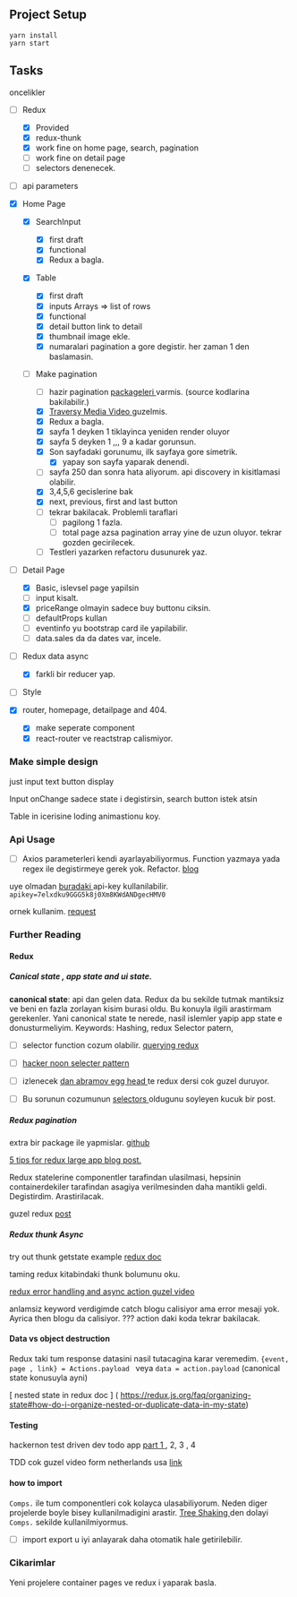 ## Project Setup

```
yarn install
yarn start
```

## Tasks

oncelikler

- [ ] Redux

  - [x] Provided
  - [x] redux-thunk
  - [x] work fine on home page, search, pagination
  - [ ] work fine on detail page
  - [ ] selectors denenecek.

- [ ] api parameters

- [x] Home Page

  - [x] SearchInput

    - [x] first draft
    - [x] functional
    - [x] Redux a bagla.

  - [x] Table

    - [x] first draft
    - [x] inputs Arrays => list of rows
    - [x] functional
    - [x] detail button link to detail
    - [x] thumbnail image ekle.
    - [x] numaralari pagination a gore degistir. her zaman 1 den baslamasin.

  - [ ] Make pagination
    - [ ] hazir pagination [ packageleri ](https://www.npmjs.com/package/react-responsive-pagination) varmis. (source kodlarina bakilabilir.)
    - [x] [Traversy Media Video ](https://www.youtube.com/watch?v=IYCa1F-OWmk) guzelmis.
    - [x] Redux a bagla.
    - [x] sayfa 1 deyken 1 tiklayinca yeniden render oluyor
    - [x] sayfa 5 deyken 1 ,,, 9 a kadar gorunsun.
    - [x] Son sayfadaki gorunumu, ilk sayfaya gore simetrik.
      - [x] yapay son sayfa yaparak denendi.
    - [ ] sayfa 250 dan sonra hata aliyorum. api discovery in kisitlamasi olabilir.
    - [x] 3,4,5,6 gecislerine bak
    - [x] next, previous, first and last button
    - [ ] tekrar bakilacak. Problemli taraflari
      - [ ] pagilong 1 fazla.
      - [ ] total page azsa pagination array yine de uzun oluyor. tekrar gozden gecirilecek.
    - [ ] Testleri yazarken refactoru dusunurek yaz.

- [ ] Detail Page

  - [x] Basic, islevsel page yapilsin
  - [ ] input kisalt.
  - [x] priceRange olmayin sadece buy buttonu ciksin.
  - [ ] defaultProps kullan
  - [ ] eventinfo yu bootstrap card ile yapilabilir.
  - [ ] data.sales da da dates var, incele.

- [ ] Redux data async
  - [x] farkli bir reducer yap.
- [ ] Style

- [x] router, homepage, detailpage and 404.
  - [x] make seperate component
  - [x] react-router ve reactstrap calismiyor.

### Make simple design

just input text button display

Input onChange sadece state i degistirsin, search button istek atsin

Table in icerisine loding animastionu koy.

### Api Usage

- [ ] Axios parameterleri kendi ayarlayabiliyormus. Function yazmaya yada regex ile degistirmeye gerek yok. Refactor. [blog](https://masteringjs.io/tutorials/axios/get-query-params)

uye olmadan [ buradaki ](https://developer.ticketmaster.com/api-explorer/v2/) api-key kullanilabilir.
`apikey=7elxdku9GGG5k8j0Xm8KWdANDgecHMV0`

ornek kullanim. [request](https://app.ticketmaster.com/discovery/v2/events.json?countryCode=US&apikey=7elxdku9GGG5k8j0Xm8KWdANDgecHMV0)

### Further Reading

#### Redux

##### Canical state , app state and ui state.

**canonical state**: api dan gelen data.
Redux da bu sekilde tutmak mantiksiz ve beni en fazla zorlayan kisim burasi oldu.
Bu konuyla ilgili arastirmam gerekenler.
Yani canonical state te nerede, nasil islemler yapip app state e donusturmeliyim.
Keywords: Hashing, redux Selector patern,

- [ ] selector function cozum olabilir. [querying redux](https://medium.com/@adamrackis/querying-a-redux-store-37db8c7f3b0f)

- [ ] [hacker noon selecter pattern](https://hackernoon.com/selector-pattern-painless-redux-store-destructuring-bfc26b72b9ae#5f2d)

- [ ] izlenecek [dan abramov egg head ](https://egghead.io/lessons/javascript-redux-the-middleware-chain) te redux dersi cok guzel duruyor.

- [ ] Bu sorunun cozumunun [selectors ](https://gist.github.com/abhiaiyer91/aaf6e325cf7fc5fd5ebc70192a1fa170) oldugunu soyleyen kucuk bir post.

##### Redux pagination

extra bir package ile yapmislar. [ github ](https://github.com/PCreations/redux-paginator)

[ 5 tips for redux large app blog post.](https://medium.com/xandr-tech/five-tips-for-working-with-redux-in-large-applications-89452af4fdcb#cb70)

Redux statelerine componentler tarafindan ulasilmasi, hepsinin containerdekiler tarafindan asagiya verilmesinden daha mantikli geldi. Degistirdim. Arastirilacak.

guzel redux [ post ](https://thinkster.io/tutorials/react-redux-pagination)

##### Redux thunk Async

try out thunk getstate example [redux doc ](https://redux.js.org/tutorials/essentials/part-5-async-logic#thunk-functions)

taming redux kitabindaki thunk bolumunu oku.

[redux error handling and async action guzel video](https://www.youtube.com/watch?v=tcCS4mGAq7Q&list=PLC3y8-rFHvwheJHvseC3I0HuYI2f46oAK&index=29)

anlamsiz keyword verdigimde catch blogu calisiyor ama error mesaji yok.
Ayrica then blogu da calisiyor.
??? action daki koda tekrar bakilacak.

#### Data vs object destruction

Redux taki tum response datasini nasil tutacagina karar veremedim.
`{event, page , link} = Actions.payload ` veya `data = action.payload`
(canonical state konusuyla ayni)

[ nested state in redux doc ] ( https://redux.js.org/faq/organizing-state#how-do-i-organize-nested-or-duplicate-data-in-my-state)

#### Testing

hackernon test driven dev todo app [part 1 ](https://hackernoon.com/a-guide-to-tdd-a-react-redux-todolist-app-part-1-b8a200bb7091) , 2, 3 , 4

TDD cok guzel video form netherlands usa [ link](https://www.youtube.com/watch?v=tvlE2p_rt9E)

#### how to import

`Comps.` ile tum componentleri cok kolayca ulasabiliyorum.
Neden diger projelerde boyle bisey kullanilmadigini arastir.
[ Tree Shaking ](https://developer.mozilla.org/en-US/docs/Glossary/Tree_shaking)
den dolayi `Comps.` sekilde kullanilmiyormus.

- [ ] import export u iyi anlayarak daha otomatik hale getirilebilir.

### Cikarimlar

Yeni projelere container pages ve redux i yaparak basla.
